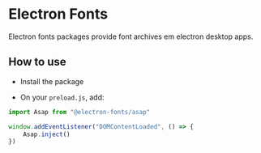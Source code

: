 # Electron Fonts

Electron fonts packages provide font archives em electron desktop apps.

## How to use

* Install the package

* On your `preload.js`, add:

```ts
import Asap from "@electron-fonts/asap"

window.addEventListener("DOMContentLoaded", () => {
    Asap.inject()
})
```